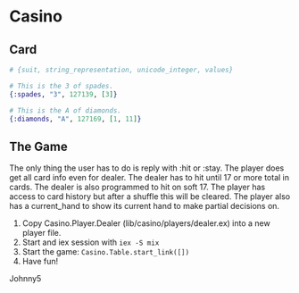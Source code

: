 # Casino

## Card

```elixir
# {suit, string_representation, unicode_integer, values}

# This is the 3 of spades.
{:spades, "3", 127139, [3]}

# This is the A of diamonds.
{:diamonds, "A", 127169, [1, 11]}
```

## The Game

The only thing the user has to do is reply with :hit or :stay. The player does get all card info even for dealer. The dealer has to hit until 17 or more total in cards. The dealer is also programmed to hit on soft 17. The player has access to card history but after a shuffle this will be cleared. The player also has a current_hand to show its current hand to make partial decisions on.

1. Copy Casino.Player.Dealer (lib/casino/players/dealer.ex) into a new player file.
1. Start and iex session with `iex -S mix`
1. Start the game: `Casino.Table.start_link([])`
1. Have fun!

Johnny5